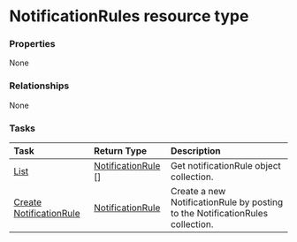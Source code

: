 # NotificationRules resource type



### Properties
None

### Relationships
None


### Tasks

| Task		   | Return Type	|Description|
|:---------------|:--------|:----------|
|[List](../api/notificationrule_list.md) | [NotificationRule](notificationrule.md) [] |Get notificationRule object collection. |
|[Create NotificationRule](../api/notificationrule_post_notificationrules.md) |[NotificationRule](notificationrule.md)| Create a new NotificationRule by posting to the NotificationRules collection.|

<!-- uuid: 6da16e2e-bfd5-428a-a8ff-4e967107901f
2015-10-16 23:06:06 UTC -->
<!-- {
  "type": "#page.annotation",
  "description": "NotificationRules resource",
  "keywords": "",
  "section": "documentation",
  "tocPath": ""
}-->